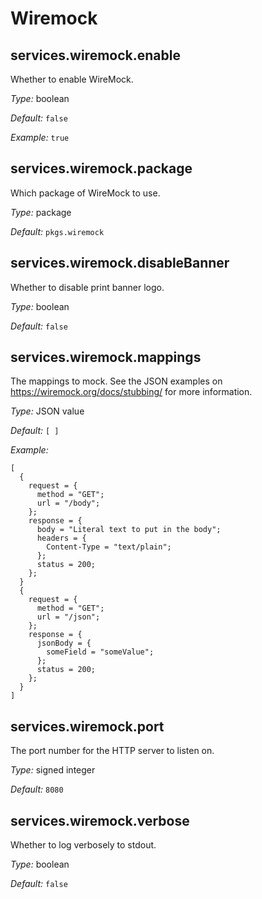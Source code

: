   # Wiremock
  


## services\.wiremock\.enable



Whether to enable WireMock\.



*Type:*
boolean



*Default:*
` false `



*Example:*
` true `



## services\.wiremock\.package



Which package of WireMock to use\.



*Type:*
package



*Default:*
` pkgs.wiremock `



## services\.wiremock\.disableBanner

Whether to disable print banner logo\.



*Type:*
boolean



*Default:*
` false `



## services\.wiremock\.mappings



The mappings to mock\.
See the JSON examples on [https://wiremock\.org/docs/stubbing/](https://wiremock\.org/docs/stubbing/) for more information\.



*Type:*
JSON value



*Default:*
` [ ] `



*Example:*

```
[
  {
    request = {
      method = "GET";
      url = "/body";
    };
    response = {
      body = "Literal text to put in the body";
      headers = {
        Content-Type = "text/plain";
      };
      status = 200;
    };
  }
  {
    request = {
      method = "GET";
      url = "/json";
    };
    response = {
      jsonBody = {
        someField = "someValue";
      };
      status = 200;
    };
  }
]
```



## services\.wiremock\.port



The port number for the HTTP server to listen on\.



*Type:*
signed integer



*Default:*
` 8080 `



## services\.wiremock\.verbose



Whether to log verbosely to stdout\.



*Type:*
boolean



*Default:*
` false `
